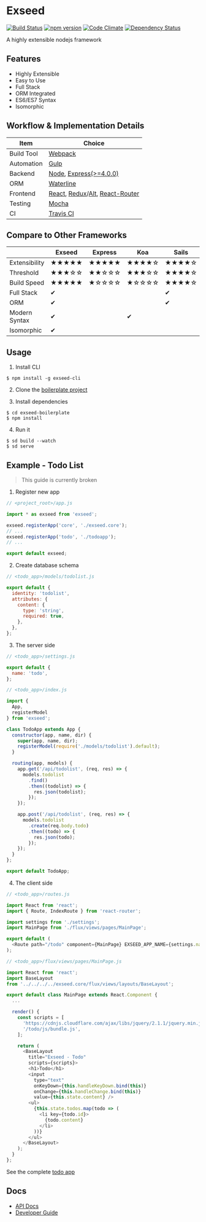 # Exseed

[![Build Status](https://travis-ci.org/exseed/exseed.svg?branch=master)](https://travis-ci.org/exseed/exseed)
[![npm version](https://badge.fury.io/js/exseed.svg)](https://badge.fury.io/js/exseed)
[![Code Climate](https://codeclimate.com/github/exseed/exseed/badges/gpa.svg)](https://codeclimate.com/github/exseed/exseed)
[![Dependency Status](https://david-dm.org/exseed/exseed.svg)](https://david-dm.org/exseed/exseed)

A highly extensible nodejs framework

## Features

- Highly Extensible
- Easy to Use
- Full Stack
- ORM Integrated
- ES6/ES7 Syntax
- Isomorphic

## Workflow & Implementation Details

| Item       | Choice |
|------------|--------|
| Build Tool | [Webpack](https://github.com/webpack/webpack) |
| Automation | [Gulp](https://github.com/gulpjs/gulp) |
| Backend    | [Node](https://nodejs.org/en/), [Express(>=4.0.0)](http://expressjs.com/) |
| ORM        | [Waterline](https://github.com/balderdashy/waterline) |
| Frontend   | [React](https://facebook.github.io/react/), [Redux](https://github.com/rackt/redux)/[Alt](http://alt.js.org/), [React-Router](https://github.com/rackt/react-router) |
| Testing    | [Mocha](https://mochajs.org/) |
| CI         | [Travis CI](https://travis-ci.org/) |

## Compare to Other Frameworks

|               | Exseed   | Express | Koa    | Sails  | Hapi   |
| ------------- | ------ | ------- | ------ | ------ | ------ |
| Extensibility | ★★★★★ | ★★★★★ | ★★★★☆ | ★★★★☆ | ★★★★☆ |
| Threshold     | ★★★☆☆ | ★★☆☆☆ | ★★★☆☆ | ★★★★☆ | ★★☆☆☆ |
| Build Speed   | ★★★★★ | ★☆☆☆☆ | ★☆☆☆☆ | ★★★★☆ | ★☆☆☆☆ |
| Full Stack    | ✔      |         |        | ✔      |        |
| ORM           | ✔      |         |        | ✔      |        |
| Modern Syntax | ✔      |         | ✔      |        |        |
| Isomorphic    | ✔      |         |        |        |        |

## Usage

1. Install CLI

  ```
  $ npm install -g exseed-cli
  ```

2. Clone the [boilerplate project](https://github.com/exseed/exseed-boilerplate)

3. Install dependencies

  ```
  $ cd exseed-boilerplate
  $ npm install
  ```

4. Run it

  ```
  $ sd build --watch
  $ sd serve
  ```

## Example - Todo List

> This guide is currently broken

1. Register new app

  ```js
  // <project_root>/app.js

  import * as exseed from 'exseed';

  exseed.registerApp('core', './exseed.core');
  // ...
  exseed.registerApp('todo', './todoapp');
  // ...

  export default exseed;
  ```

2. Create database schema

  ```js
  // <todo_app>/models/todolist.js

  export default {
    identity: 'todolist',
    attributes: {
      content: {
        type: 'string',
        required: true,
      },
    },
  };
  ```

3. The server side

  ```js
  // <todo_app>/settings.js

  export default {
    name: 'todo',
  };
  ```

  ```js
  // <todo_app>/index.js

  import {
    App,
    registerModel
  } from 'exseed';

  class TodoApp extends App {
    constructor(app, name, dir) {
      super(app, name, dir);
      registerModel(require('./models/todolist').default);
    }

    routing(app, models) {
      app.get('/api/todolist', (req, res) => {
        models.todolist
          .find()
          .then((todolist) => {
            res.json(todolist);
          });
      });

      app.post('/api/todolist', (req, res) => {
        models.todolist
          .create(req.body.todo)
          .then((todo) => {
            res.json(todo);
          });
      });
    }
  };

  export default TodoApp;
  ```

4. The client side

  ```js
  // <todo_app>/routes.js

  import React from 'react';
  import { Route, IndexRoute } from 'react-router';

  import settings from './settings';
  import MainPage from './flux/views/pages/MainPage';

  export default (
    <Route path="/todo" component={MainPage} EXSEED_APP_NAME={settings.name} />
  );
  ```

  ```js
  // <todo_app>/flux/views/pages/MainPage.js

  import React from 'react';
  import BaseLayout
  from '../../../../exseed.core/flux/views/layouts/BaseLayout';

  export default class MainPage extends React.Component {
    ...

    render() {
      const scripts = [
        'https://cdnjs.cloudflare.com/ajax/libs/jquery/2.1.1/jquery.min.js',
        '/todo/js/bundle.js',
      ];

      return (
        <BaseLayout
          title="Exseed - Todo"
          scripts={scripts}>
          <h1>Todo</h1>
          <input
            type="text"
            onKeyDown={this.handleKeyDown.bind(this)}
            onChange={this.handleChange.bind(this)}
            value={this.state.content} />
          <ul>
            {this.state.todos.map(todo => (
              <li key={todo.id}>
                {todo.content}
              </li>
            ))}
          </ul>
        </BaseLayout>
      );
    }
  };
  ```

See the complete [todo app](https://github.com/exseed/exseed-boilerplate/tree/master/src/todoapp)

## Docs

- [API Docs](http://exseed.github.io/docs/exseed/0.1.15)
- [Developer Guide](https://github.com/exseed/exseed/blob/master/docs%2Fdeveloper%20guide.md)